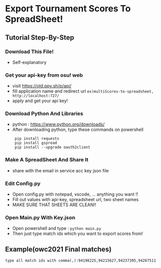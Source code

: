 # Export Tournament Scores To SpreadSheet!


## Tutorial Step-By-Step

### Download This File!
* Self-explanatory

### Get your api-key from osu! web
* visit https://old.ppy.sh/p/api/ 
* fill application name and redirect url `ex)multiScores-to-spreadsheet, http://localhost:727/`
* apply and get your api key!

### Download Python And Libraries
* python : https://www.python.org/downloads/
* After downloading python, type these commands on powershell
  ```
   pip install requests
   pip install gspread
   pip install --upgrade oauth2client
  ```
### Make A SpreadSheet And Share It
* share with the email in service acc key json file

### Edit Config.py
* Open config.py with notepad, vscode, ... anything you want !!
* Fill out values with api-key, spreadsheet url, two sheet names
* MAKE SURE THAT SHEETS ARE CLEAN!!

### Open Main.py With Key.json
* Open powershell and type : `python main.py`
* Then just type match ids which you want to export scores from!

## Example(owc2021 Final matches)
```
type all match ids with comma(,):94198225,94215627,94237395,94267511
```
  



